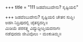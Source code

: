 +++
title = "111 ಜಡವೆಂಬುದೇನು? ಸೃಷ್ಟಿಯಲಿ"

+++
ಜಡವೆಂಬುದೇನು? ಸೃಷ್ಟಿಯಲಿ ಚೇತನ ಸುಪ್ತಿ।  
ಅಡಗಿ ನಿದ್ರಿಪುದಲ್ಲಿ ಚೈತನ್ಯದಗ್ನಿ॥  
ಮಿಡಿಯೆ ಪರಸತ್ತ್ವ ವಿದ್ಯುದ್ದೀಪ್ತಿಯದನಾಗ।  
ನಡೆವುದದು ಜೀವಿವೊಲು - ಮಂಕುತಿಮ್ಮ॥  
